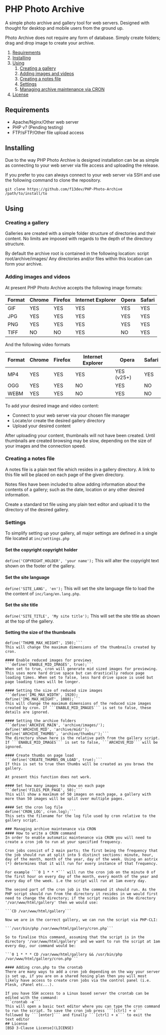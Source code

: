 # PHP Photo Archive
A simple photo archive and gallery tool for web servers. Designed with thought for desktop and mobile users from the ground up.

Photo Archive does not require any form of database. Simply create folders; drag and drop image to create your archive.

1. [Requirements](#requirements)
1. [Installing](#installing)
1. [Using](#using)
    1. [Creating a gallery](#creating-a-gallery)
    1. [Adding images and videos](#adding-images-and-videos)
    1. [Creating a notes file](#creating-a-notes-file)
    1. [Settings](#settings)
    1. [Managing archive maintenance via CRON](#managing-archive-maintenance-via-cron)
1. [License](#license)

## Requirements
* Apache/Nginx/Other web server
* PHP v? (Pending testing)
* FTP/sFTP/Other file upload access

## Installing
Due to the way PHP Photo Archive is designed installation can be as simple as connecting to your web server via file access and uploading the release.

If you prefer to you can always connect to your web server via SSH and use the following command to clone the repository.

```git clone https://github.com/f13dev/PHP-Photo-Archive /path/to/install/to```

## Using

### Creating a gallery
Galleries are created with a simple folder structure of directories and their content. No limits are imposed with regards to the depth of the directory structure.

By default the archive root is contained in the following location:
    script root/archive/images/
Any directories and/or files within this location can form your archive.

### Adding images and videos
At present PHP Photo Archive accepts the following image formats:

Format | Chrome | Firefox | Internet Explorer | Opera | Safari
-------|--------|---------|-------------------|-------|-------
GIF  | YES | YES | YES | YES | YES
JPG | YES | YES | YES | YES | YES
PNG | YES | YES | YES | YES | YES
TIFF | NO | NO | YES | NO | YES

And the following video formats

Format | Chrome | Firefox | Internet Explorer | Opera | Safari
-------|--------|---------|-------------------|-------|-------
MP4 | YES | YES | YES | YES (v25+) | YES
OGG | YES | YES | NO | YES | NO
WEBM | YES | YES | NO | YES | NO

To add your desired image and video content:
* Connect to your web server via your chosen file manager
* Locate/or create the desired gallery directory
* Upload your desired content

After uploading your content, thumbnails will not have been created. Until thumbnails are created browsing may be slow, depending on the size of your images and the connection speed.

### Creating a notes file
A notes file is a plain text file which resides in a gallery directory. A link to this file will be placed on each page of the given directory.

Notes files have been included to allow adding information about the contents of a gallery; such as the date, location or any other desired information.

Create a standard txt file using any plain text editor and upload it to the directory of the desired gallery.

### Settings
To simplify setting up your gallery, all major settings are defined in a single file located at ```inc/settings.php```

#### Set the copyright copyright holder
```define('COPYRIGHT_HOLDER', 'your name');```
This will alter the copyright text shown on the footer of the gallery.

#### Set the site language
```define('SITE_LANG', 'en');```
This will set the site language file to load the the content of ```inc/lang/en.lang.php```.

#### Set the site title
```define('SITE_TITLE', 'My site title');```
This will set the site title as shown at the top of the gallery.

#### Setting the size of the thumbnails
```define('THUMB_MAX_WIDTH', 150);
define('THUMB_MAX_HEIGHT', 150);```
This will change the maximum dimensions of the thumbnails created by cron.

#### Enable reduced images for previews
```define('ENABLE_MID_IMAGES', true);```
When set to true, cron will generate mid sized images for previewing. This uses more hard drive space but can drastically reduce page loading times. When set to false, less hard drive space is used but page loading times will be longer.

#### Setting the size of reduced size images
```define('IMG_MAX_WIDTH', 1920);
define('IMG_MAX_HEIGHT', 1080);```
This will change the maximum dimensions of the reduced size images created by cron. If ```ENABLE_MID_IMAGES``` is set to false, these details are ignored.

#### Setting the archive folders
```define('ARCHIVE_MAIN', 'archive/images/');
define('ARCHIVE_MID', 'archive/mid/');
define('ARCHIVE_THUMBS', 'archive/thumbs/');```
The directory shown here is the relative path from the gallery script. If ```ENABLE_MID_IMAGES``` is set to false, ```ARCHIVE_MID``` will be ignored.

#### Create thumbs on page load
```define('CREATE_THUMBS_ON_LOAD', true);```
If this is set to true then thumbs will be created as you brows the gallery.

At present this function does not work.

#### Set how many images to show on each page
```define('FILES_PER_PAGE', 50);```
This will show a maximum of 50 images on each page, a gallery with more than 50 images will be split over multiple pages.

#### Set the cron log file
define('CRON_LOG', cron.log);```
This sets the filename for the log file used by cron relative to the gallery script.

### Managing archive maintenance via CRON
#### How to write a CRON command
In order to enable automatic maintenance via CRON you will need to create a cron job to run at your specified frequency.

Cron jobs consist of 2 main parts; the first being the frequency that the job should run at split into 5 distinct sections: minute, hour, day of the month, month of the year, day of the week. Using an astrix (*) determines that it will run for every instance of that frequency.

For example ```0 1 * * *``` will run the cron job on the minute 0 of the first hour on every day of the month, every month of the year and every day of the week. i.e the script will run at 1am every day.

The second part of the cron job is the command it should run. As the PHP script should run from the directory it resides in we would first need to change the directory; if the script resides in the directory '/var/www/html/gallery' then we would use:

```CD /var/www/html/gallery```

Now we are in the correct gallery, we can run the script via PHP-CLI:

```/usr/bin/php /var/www/html/gallery/cron.php```

So to finalise this command, assuming that the script is in the directory '/var/www/html/gallery' and we want to run the script at 1am every day, our command would be:

```0 1 * * * CD /var/www/html/gallery && /usr/bin/php /var/www/html/gallery/cron.php```

#### Adding cron.php to the crontab
There are many ways to add a cron job depending on the way your server is set up, if you are on a shared hosing plan then you will most likely have access to create cron jobs via the control panel (i.e. Plesk, cPanel etc...).

If you have SSH access to a Linux based server the crontab can be edited with the command:
```crontab -e```
This will open a basic text editor where you can type the cron command to run the script. To save the cron job press ```[ctrl] + o``` followed by ```[enter]``` and finally ```[ctrl] + x``` to exit the text editor
## License
[BSD 3-Clause License](LICENSE)
